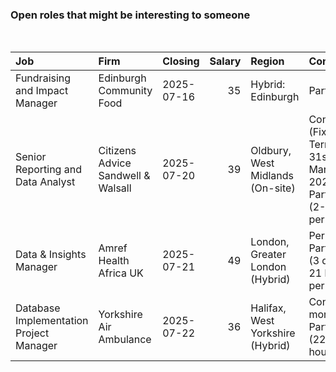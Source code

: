 
<!-- README.md is generated from README.Rmd. Please edit that file -->

### Open roles that might be interesting to someone

<br/>

<table>
<thead>
<tr>
<th style="text-align:left;">
Job
</th>
<th style="text-align:left;">
Firm
</th>
<th style="text-align:left;">
Closing
</th>
<th style="text-align:right;">
Salary
</th>
<th style="text-align:left;">
Region
</th>
<th style="text-align:left;">
Contract
</th>
</tr>
</thead>
<tbody>
<tr>
<td style="text-align:left;">
Fundraising and Impact Manager
</td>
<td style="text-align:left;">
Edinburgh Community Food
</td>
<td style="text-align:left;">
2025-07-16
</td>
<td style="text-align:right;">
35
</td>
<td style="text-align:left;">
Hybrid: Edinburgh
</td>
<td style="text-align:left;">
Part time
</td>
</tr>
<tr>
<td style="text-align:left;">
Senior Reporting and Data Analyst
</td>
<td style="text-align:left;">
Citizens Advice Sandwell & Walsall
</td>
<td style="text-align:left;">
2025-07-20
</td>
<td style="text-align:right;">
39
</td>
<td style="text-align:left;">
Oldbury, West Midlands (On-site)
</td>
<td style="text-align:left;">
Contract (Fixed Term until 31st March 2026), Part-time (2-3 days per
week)
</td>
</tr>
<tr>
<td style="text-align:left;">
Data & Insights Manager
</td>
<td style="text-align:left;">
Amref Health Africa UK
</td>
<td style="text-align:left;">
2025-07-21
</td>
<td style="text-align:right;">
49
</td>
<td style="text-align:left;">
London, Greater London (Hybrid)
</td>
<td style="text-align:left;">
Permanent, Part-time (3 days / 21 hours per week)
</td>
</tr>
<tr>
<td style="text-align:left;">
Database Implementation Project Manager
</td>
<td style="text-align:left;">
Yorkshire Air Ambulance
</td>
<td style="text-align:left;">
2025-07-22
</td>
<td style="text-align:right;">
36
</td>
<td style="text-align:left;">
Halifax, West Yorkshire (Hybrid)
</td>
<td style="text-align:left;">
Contract (9 months), Part-time (22.5 hours)
</td>
</tr>
</tbody>
</table>
